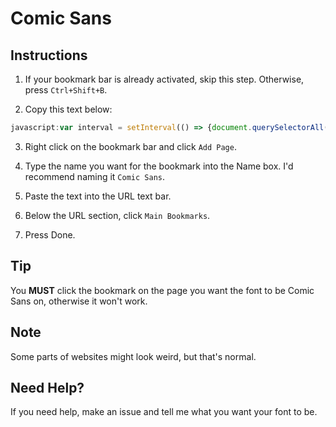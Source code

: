 # Comic Sans

## Instructions

1. If your bookmark bar is already activated, skip this step. Otherwise, press `Ctrl+Shift+B`.

2. Copy this text below:
```js
javascript:var interval = setInterval(() => {document.querySelectorAll('*').forEach(function(element){element.style.fontFamily = '"Comic Sans MS", "Comic Sans", cursive';element.style.fontKerning="normal";})},10)
```

3. Right click on the bookmark bar and click `Add Page`.

4. Type the name you want for the bookmark into the Name box. I'd recommend naming it `Comic Sans`.

5. Paste the text into the URL text bar.

6. Below the URL section, click `Main Bookmarks`.

7. Press Done.

## Tip

You **MUST** click the bookmark on the page you want the font to be Comic Sans on, otherwise it won't work.

## Note

Some parts of websites might look weird, but that's normal.

## Need Help?

If you need help, make an issue and tell me what you want your font to be.
